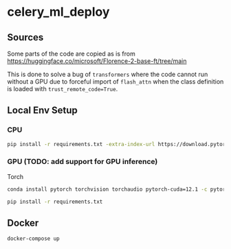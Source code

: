 # celery_ml_deploy


## Sources
Some parts of the code are copied as is from https://huggingface.co/microsoft/Florence-2-base-ft/tree/main

This is done to solve a bug of `transformers` where the code cannot run without a GPU due to forceful import of `flash_attn` when the class definition is loaded with `trust_remote_code=True`.

## Local Env Setup

### CPU

```bash
pip install -r requirements.txt -extra-index-url https://download.pytorch.org/whl/cpu
```

### GPU (TODO: add support for GPU inference)
Torch

```bash
conda install pytorch torchvision torchaudio pytorch-cuda=12.1 -c pytorch -c nvidia
```

```bash
pip install -r requirements.txt
```

## Docker

```bash
docker-compose up
```
